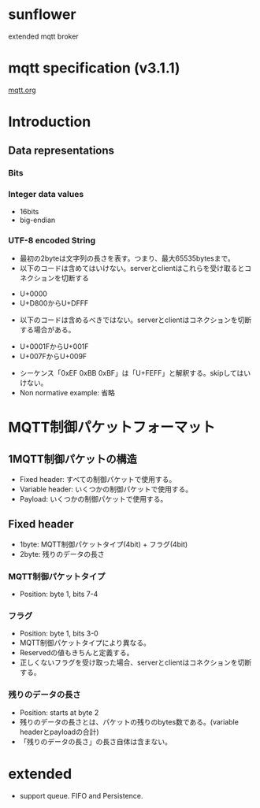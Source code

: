 # sunflower
extended mqtt broker

# mqtt specification (v3.1.1)

[mqtt.org](http://docs.oasis-open.org/mqtt/mqtt/v3.1.1/mqtt-v3.1.1.html)

# Introduction

## Data representations

### Bits

### Integer data values

 - 16bits
 - big-endian

### UTF-8 encoded String

 - 最初の2byteは文字列の長さを表す。つまり、最大65535bytesまで。
 - 以下のコードは含めてはいけない。serverとclientはこれらを受け取るとコネクションを切断する
  + U+0000
  + U+D800からU+DFFF
 - 以下のコードは含めるべきではない。serverとclientはコネクションを切断する場合がある。
  + U+0001FからU+001F
  + U+007FからU+009F
 - シーケンス「0xEF 0xBB 0xBF」は「U+FEFF」と解釈する。skipしてはいけない。
 - Non normative example: 省略

# MQTT制御パケットフォーマット

## 1MQTT制御パケットの構造

 - Fixed header: すべての制御パケットで使用する。
 - Variable header: いくつかの制御パケットで使用する。
 - Payload: いくつかの制御パケットで使用する。

## Fixed header

 - 1byte: MQTT制御パケットタイプ(4bit) + フラグ(4bit)
 - 2byte: 残りのデータの長さ

### MQTT制御パケットタイプ

 - Position: byte 1, bits 7-4


### フラグ
 
 - Position: byte 1, bits 3-0
 - MQTT制御パケットタイプにより異なる。
 - Reservedの値もきちんと定義する。
 - 正しくないフラグを受け取った場合、serverとclientはコネクションを切断する。

### 残りのデータの長さ

 - Position: starts at byte 2
 - 残りのデータの長さとは、パケットの残りのbytes数である。(variable headerとpayloadの合計)
 - 「残りのデータの長さ」の長さ自体は含まない。

# extended

 - support queue. FIFO and Persistence.
